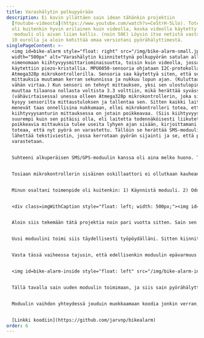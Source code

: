 ```yaml
---
title: Varashälytin polkupyörään
description: Ei kovin yllättäen sain idean tähänkin projektiin
  [Youtube-videosta](https://www.youtube.com/watch?v=CeStrH-5Llo). Toteutukseni
  oli kuitenkin hyvin erilainen kuin videolla, koska videolla käytetty SMS/GPS
  -moduuli oli aivan liian kallis. (noin 50€) Löysin itse netistä vastaavan noin
  10 eurolla ja aloin kehittää omaa versiotani pyörähälyttimestä.
singlePageContent: >-
  <img id=bike-alarm style="float: right" src="/img/bike-alarm-small.jpg"
  width="500px" alt="Varashälytin kiinnitettynä polkupyörän satulan alla">Liiketunnistimena käytin MPU6050 gyroskooppia/kiihtyvyysmittaria, ja siitä
  nimenomaan kiihtyvyysmittariominaisuutta, toisin kuin videolla, jossa
  käytettiin piezo-kristallia. MPU6050-sensoria ohjataan I2C-protokollalla
  Atmega328p mikrokontrollerilla. Sensoria saa käytettyä siten, että se tekee
  mittauksia muutaman kerran sekunnissa ja nukkuu lopun ajan. (Kuluttaa hyvin
  vähän virtaa.) Kun sensori on tehnyt mittauksen, yksi sen ulostulopineistä
  muuttaa tilaansa nollasta voltista 3.3 volttiin, mikä herättää syvässä
  (vähävirtaisessa) unessa olleen Atmega328p mikrokontrollerin, joka sitten
  kysyy sensorilta mittaustuloksen ja tallentaa sen. Sitten kaikki laitteet
  menevät taas onnellisina nukkumaan, ellei mikrokontrolleri totea, että
  kiihtyvyysanturin mittauksessa on jotain poikkeavaa. (Siis kiihtyvyys on
  suurempi kuin sen pitäisi olla, eli laitetta todennäköisesti liikutetaan.) Jos
  poikkeavia mittauksia tulee useita lyhyen ajan sisään, kirjoittamani ohjelma
  toteaa, että nyt pyörä on varastettu. Tällöin se herättää SMS-moduulin, joka
  lähettää tekstiviestin, jossa kerrotaan pyörän sijainti ja se, että pyörää
  varastetaan.


  Suhteeni alkuperäisen SMS/GPS-moduulin kanssa oli aina melko huono. Toisin sanottuna joko minä en osannut käyttää sitä hyvin, tai sitten se oli huono. Sen toimivuus oli nimittäin aina melko epävarmaa. Moduulin kanssa jutellaan AT-komennoin tietyllä "baud-ratella" UART-kommunikaatiolla. A sanassa UART tulee sanasta "asynchronous", mikä tässä tapauksessa tarkoittaa, että ei ole erikseen tahdistussignaalia, joka kertoisi kommunikoiville laitteille millä nopeudella niiden kuuluisi jutella toisilleen. Tämä aiheutti minulle hieman harmaita hiuksia johtuen aikaisemmasta päätöksestäni. Olin siis päättänyt käyttää Atmega328p:tä ilman ulkoista 16 Mhz kristallia. Sen sijaan käytin mikrokontrollerin sisäistä 8 Mhz oskillaattoria. Syitä tähän oli ensinnäkin se, että halusin kokeilla mikrokontrolleria ilman ulkoista kristallia ja myös se, että mikrokontrollerin tiedoissa muistaakseni luki, että sitä ei kannattaisi käyttää kovin matalalla jännitteellä, jos käyttötaajuus on 16 Mhz. Kytkin mikrokontrollerin suoraan LiPo-akkuun, jonka jännite voi tippua melko alas. Tästä olisi siis ehkä mahdollisesti voinut aiheutua ongelmia. Lisäksi halusin laitteesta mahdollisimman pienen, joten halusin jättää kaiken ylimääräisen pois. Siispä päätin käyttää Atmegan sisäistä oskillaattoria. (Jälkeenpäin ajateltuna tästä aiheutui paljon enemmän päänvaivaa kuin siitä että olisin vain kolvannut 16 Mhz kristallioskillaattorin kiinni mikrokontrolleriin ja kokeillut toimiiko se luotettavasti LiPo-akun jännitteillä.)


  Tosiaan mikrokontrollerin sisäinen oskillaattori ei ollutkaan kauhean tarkka. Toki tiesin tämän mikrokontrollerin datasheetin perusteella, mutta ajattelin että se olisi tarpeeksi tarkka. No, kommunikointi SMS-moduulin kanssa oli aina melko epävarmaa, ja tämä on varmaan osasyy siihen. SMS-moduulissa oli sellainen ominaisuus, että kun se käynnistyy, se tunnistaa automaagisesti millä baud ratella sille puhutaan. Tämän pitäisi kai olla hyvin yksinkertainen toimenpide: 1) Käynnistä moduuli. 2) Lähetä "AT", johon moduuli vastaa "OK".


  Minun osaltani toimenpide oli kuitenkin: 1) Käynnistä moduuli. 2) Odota jokin tietty aika, joka on selvinnyt monien testauksien kautta. Jos odotat liian kauan, mikään ei toimi. Jos odotat liian vähän aikaa, mikään ei toimi. 3) Spämmää moduulille "AT", kunnes se toivottavasti vastaa "OK". Ja tosiaan aivan liian pitkään en jostain syystä epäillyt omaa viritelmääni, vaan luulin, että Kiinasta tilaamani moduuli oli vain huono.


  <div class=imgWithCaption style="float: left; width: 500px;"><img id=bike-alarm-old-module src="/img/bike-alarm-old-module-small.jpg" alt="Vanha SMS/GPS-moduuli"><p class=caption>Vanha SMS/GPS-moduuli </p></div>Oikeastaan en vieläkään ole 100% varma johtuivatko ongelmani minusta vai moduulista. Muistaakseni minulla nimittäin oli moduulin kanssa ongelmia myös silloin, kun testailin sitä sellaisen laitteen kanssa, jonka oskillaattori oli tarkka. Tämän takia en myöskään koskaan tarkistanut, voisiko ongelmani johtua minusta, vaan oletin aina, että 10€ Kiina-moduulissa on vain vähän tällaisia ominaisuuksia, jotka minun on kestettävä. Näin jälkeenpäin ajateltuna toimin aika tyhmästi. Olisin vain voinut laittaa mikrokontrolleriin tarkan 16 Mhz kristallioskillaattorin ja testata, jatkuvatko ongelmat.


  Aloin siis tekemään tätä projektia noin pari vuotta sitten. Sain sen myös suurin piirtein toimivaksi, ja kiinnitin sen pyörääni, jossa se myös oli kiinni ainakin vuoden. Jossain vaiheessa se kuitenkin lakkasi toimimasta. Tässä vaiheessa minulla meni hermot ja tilasin uuden SMS-moduulin. Tässä vaiheessa elettiin vuoden 2020 kevättä. Tällä kertaa tilasin moduulin, joka oli vielä halvempi, mutta siinä ei ollut GPS-ominaisuutta, vaan ajattelin saavani sijainnin tarpeeksi tarkasti matkapuhelinsignaalin avulla. Alkuperäisen moduulin GPS-signaalin toimivuus oli myös välillä vähän epävarma, eikä se esim. sisätiloissa usein löytänyt signaalia. Uusi moduuli saapui, ja se vaikutti lähes täydelliseltä. Testatessani laitetta työpöydälläni se vastasi AT-komentooni heti OK. (Sain tästä paljon mielihyvää tapeltuani useita tunteja vanhan moduulin kanssa.) Sijaintitiennon saaminen osoittautui vaikeammaksi kuin oletin. Onneksi moduulilla pystyy käyttämään myös nettiä, koska minun piti lopulta käyttää Googlen Geolocation API:a, jonne moduuli lähettää tiedot lähellä olevista matkapuhelintorneista, ja Google sitten kertoo moduulin sijainnin. Valitettavasti vaikka kuinka yritin, tällä tavalla paikannuksen tarkkuus jää melko heikoksi. Sijainti on ollut pahimmillaan noin 500 metriä pielessä. Ajattelin että se on kuitenkin parempi kuin ei mitään. Lisäksi tilasin myös uuden GPS-moduulin, jonka ehkä joskus jaksan laittaa kiinni hälyttimeen.


  Uusi moduulini toimi siis täydellisesti työpöydälläni. Sitten kiinnitin sen pyörähälyttimeen ja YLLÄTYS, mikään ei toimi enää. :)


  Vasta tässä vaiheessa tajusin, että edellisenkin moduulin epävarmuus ei välttämättä johtunutkaan itse moduulista, vaan minun virheistäni. En kuitenkaan enää kiinnittänyt vanhaa moduulia sensoriin johtuen muutamasta eri syystä: a) En jaksanut uudestaan kovalla vaivalla kolvata toista moduulia irti ja laittaa toisen moduulin kiinni. b) Olin tapellut vanhan moduulin kanssa niin paljon, että saatuani sen irti tungin sen lipaston pohjalle enkä halua nähdä sitä enää koskaan.


  <img id=bike-alarm-inside style="float: left" src="/img/bike-alarm-inside-small.jpg" width="500px" alt="Hälyttimen elektroniikkaa. Atmega328p, SMS-moduuli ja sen antenni, MOSFET, akku ja johtoja.">Sitten rupesin korjaamaan virheitäni. Laitoin mikrokontrolleriin 16 Mhz kristallioskillaattorin. Tämän lisäksi jossain vaiheessa vaihdoin myös transistorin, jolla kytkin SMS-moduulin päälle ja pois, koska epäilin, että jännite tippuu sen yli liikaa. (Itse asiassa en enää täysin varmasti muista vaihdoinko transistorin ennen vai sen jälkeen kun vaihdoin moduulin, mutta joka tapauksessa tein vaihdon.) Alun perin kytkin moduulin päälle ja pois 2N2907 PNP-transistorilla. PNP-transistorin avulla ns. "[High side switching](https://www.baldengineer.com/low-side-vs-high-side-transistor-switch.html)" oli mahdollista. Kuitenkin jossain vaiheessa aloin epäilemään, että moduulini saattaa joskus hetkellisesti vaatia paljonkin virtaa, ja tällöin valitsemani transistori ei ollut riittävän vahva. Tämäkin olisi voinut mahdollisesti olla syynä laitteen epävarmaan toimintaan. Minulla ei kuitenkaan ollut parempaa PNP-transistoria tai muuta vastaavaa transistoria. Päädyin sitten lopulta käyttämään N-kanavan MOSFET:tia. Tämä ei ole optimaalinen ratkaisu, koska tällöin SMS-moduulin ja mikrokontrollerin maa-potentiaali voi olla hieman eri. Lisäksi tällöin moduuliin on koko ajan kytketty positiivinen jännite. Tästä ei kuitenkaan mielestäni toivottavasti pitäisi aiheutua ongelmaa, koska varmistin, että virtaa ei mitenkään pääse kulkemaan moduuliin kytkettyjen UART-dataliitäntöjen kautta maahan, kun moduulissa ei ole virtaa. Siis, kun mikrokontrolleri kytkee moduulin virran pois, se myös vaihtaa molemmat moduulin ja mikrokontrollerin väliset datapinit sisääntulopineiksi, jolloin niiden läpi ei pitäisi kulkea virtaa.


  Tällä tavalla sain uuden moduulin toimimaan, ja siis sain pyörähälyttimeni taas kuntoon. Hälyttimen akkukestoon olen aika tyytyväinen. Hälyttimessä on siis pieni noin 300 mAh LiPo-akku, jota jouduin lataamaan noin muutaman kuukauden välein, kun pyöräni seisoi joka arkipäivä koulun edessä useita tunteja. Hälytin osaa muuten mitata akun jännitteen käyttämällä yhtä Atmega328p:n analogisista pineistä. Mikrokontrollerin voi ohjelmoida tekemään analogiset mittaukset suhteessa sen sisäiseen käyttöjännitteestä riippumattomaan vakiojännitteeseen, jolloin onnistuu käyttöjännitteen (akun) mittaaminen. Hälytin ilmoittaa jännitteen pienen ledin avulla aina, kun se laitetaan päälle ja lisäksi tekstiviestillä, kun se hälyttää.


  Moduulin vaihdon yhteydessä jouduin muokkaamaan koodia jonkin verran, jotta sain sen toimimaan. Loppujen lopuksi koodi on järkyttävä tilkkutäkki, jossa on vähän vanhaa ja hiukan uutta. Siitä on varmasti melko vaikea saada mitään selvää. Se kuitenkin toimii, mikä on pääasia minulle. Vähän kyllä (jälleen kerran) nolottaa julkaista tuollaista koodia, mutta en edelleenkään rupea korjaamaan koodiani enemmän julkaisukelpoiseksi, vaan julkaisen sen sellaisena kuin se on projektini ollessa valmis.


  [Linkki koodiin](https://github.com/jarvnp/bikealarm)
order: 6
---
```

